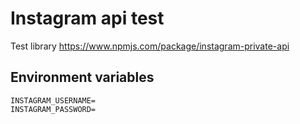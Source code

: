 # Instagram api test

Test library https://www.npmjs.com/package/instagram-private-api

## Environment variables
```env
INSTAGRAM_USERNAME=
INSTAGRAM_PASSWORD=
```
